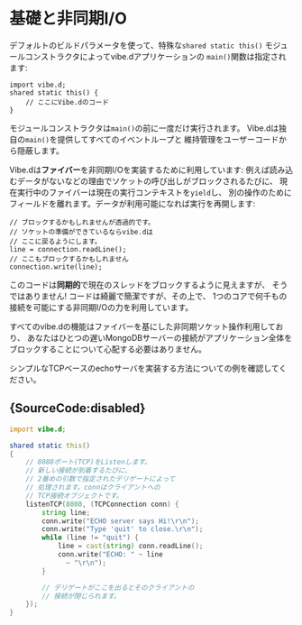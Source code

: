 # 基礎と非同期I/O

デフォルトのビルドパラメータを使って、特殊な`shared static this()`
モジュールコンストラクタによってvibe.dアプリケーションの
`main()`関数は指定されます:

    import vibe.d;
    shared static this() {
        // ここにVibe.dのコード
    }

モジュールコンストラクタは`main()`の前に一度だけ実行されます。
Vibe.dは独自の`main()`を提供してすべてのイベントループと
維持管理をユーザーコードから隠蔽します。

Vibe.dは**ファイバー**を非同期I/Oを実装するために利用しています:
例えば読み込むデータがないなどの理由でソケットの呼び出しがブロックされるたびに、
現在実行中のファイバーは現在の実行コンテキストを`yield`し、
別の操作のためにフィールドを離れます。データが利用可能になれば実行を再開します:

    // ブロックするかもしれませんが透過的です。
    // ソケットの準備ができているならvibe.dは
    // ここに戻るようにします。
    line = connection.readLine();
    // ここもブロックするかもしれません
    connection.write(line);

このコードは**同期的**で現在のスレッドをブロックするように見えますが、
そうではありません!
コードは綺麗で簡潔ですが、その上で、
1つのコアで何千もの接続を可能にする非同期I/Oの力を利用しています。

すべてのvibe.dの機能はファイバーを基にした非同期ソケット操作利用しており、
あなたはひとつの遅いMongoDBサーバーの接続がアプリケーション全体を
ブロックすることについて心配する必要はありません。

シンプルなTCPベースのechoサーバを実装する方法についての例を確認してください。

## {SourceCode:disabled}

```d
import vibe.d;

shared static this()
{
    // 8080ポート(TCP)をListenします。
    // 新しい接続が到着するたびに、
    // 2番めの引数で指定されたデリゲートによって
    // 処理されます。connはクライアントへの
    // TCP接続オブジェクトです。
    listenTCP(8080, (TCPConnection conn) {
        string line;
        conn.write("ECHO server says Hi!\r\n");
        conn.write("Type 'quit' to close.\r\n");
        while (line != "quit") {
            line = cast(string) conn.readLine();
            conn.write("ECHO: " ~ line
              ~ "\r\n");
        }

        // デリゲートがここを出るとそのクライアントの
        // 接続が閉じられます。
    });
}
```
